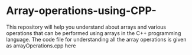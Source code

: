 # Array-operations-using-CPP-
This repository will help you understand about arrays and various operations that can be performed using arrays in the C++ programming language.
The code file for understanding all the array operations is given as arrayOperations.cpp here
